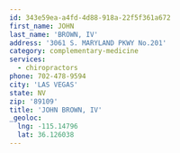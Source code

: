 ```yaml
---
id: 343e59ea-a4fd-4d88-918a-22f5f361a672
first_name: JOHN
last_name: 'BROWN, IV'
address: '3061 S. MARYLAND PKWY No.201'
category: complementary-medicine
services:
  - chiropractors
phone: 702-478-9594
city: 'LAS VEGAS'
state: NV
zip: '89109'
title: 'JOHN BROWN, IV'
_geoloc:
  lng: -115.14796
  lat: 36.126038
---
```

